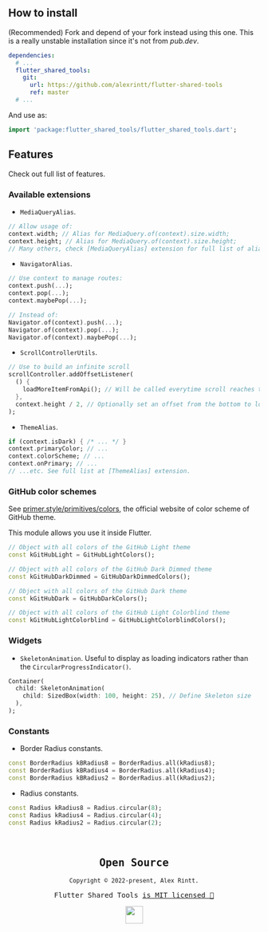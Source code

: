 ## How to install

(Recommended) Fork and depend of your fork instead using this one. This is a really unstable installation since it's not from _pub.dev_.

```yaml
dependencies:
  # ...
  flutter_shared_tools:
    git:
      url: https://github.com/alexrintt/flutter-shared-tools
      ref: master
  # ...
```

And use as:

```dart
import 'package:flutter_shared_tools/flutter_shared_tools.dart';
```

## Features

Check out full list of features.

### Available extensions

- `MediaQueryAlias`.

```dart
// Allow usage of:
context.width; // Alias for MediaQuery.of(context).size.width;
context.height; // Alias for MediaQuery.of(context).size.height;
// Many others, check [MediaQueryAlias] extension for full list of alias
```

- `NavigatorAlias`.

```dart
// Use context to manage routes:
context.push(...);
context.pop(...);
context.maybePop(...);

// Instead of:
Navigator.of(context).push(...);
Navigator.of(context).pop(...);
Navigator.of(context).maybePop(...);
```

- `ScrollControllerUtils`.

```dart
// Use to build an infinite scroll
scrollController.addOffsetListener(
  () {
    loadMoreItemFromApi(); // Will be called everytime scroll reaches the bottom
  },
  context.height / 2, // Optionally set an offset from the bottom to load before it reaches the real bottom
);
```

- `ThemeAlias`.

```dart
if (context.isDark) { /* ... */ }
context.primaryColor; // ...
context.colorScheme; // ...
context.onPrimary; // ...
// ...etc. See full list at [ThemeAlias] extension.
```

### GitHub color schemes

See [primer.style/primitives/colors](https://primer.style/primitives/colors), the official website of color scheme of GitHub theme.

This module allows you use it inside Flutter.

```dart
// Object with all colors of the GitHub Light theme
const kGitHubLight = GitHubLightColors();

// Object with all colors of the GitHub Dark Dimmed theme
const kGitHubDarkDimmed = GitHubDarkDimmedColors();

// Object with all colors of the GitHub Dark theme
const kGitHubDark = GitHubDarkColors();

// Object with all colors of the GitHub Light Colorblind theme
const kGitHubLightColorblind = GitHubLightColorblindColors();
```

### Widgets

- `SkeletonAnimation`. Useful to display as loading indicators rather than the `CircularProgressIndicator()`.

```dart
Container(
  child: SkeletonAnimation(
    child: SizedBox(width: 100, height: 25), // Define Skeleton size
  ),
);
```

### Constants

- Border Radius constants.

```dart
const BorderRadius kBRadius8 = BorderRadius.all(kRadius8);
const BorderRadius kBRadius4 = BorderRadius.all(kRadius4);
const BorderRadius kBRadius2 = BorderRadius.all(kRadius2);
```

- Radius constants.

```dart
const Radius kRadius8 = Radius.circular(8);
const Radius kRadius4 = Radius.circular(4);
const Radius kRadius2 = Radius.circular(2);
```

<br>

<samp>

<h2 align="center">
  Open Source
</h2>
<p align="center">
  <sub>Copyright © 2022-present, Alex Rintt.</sub>
</p>
<p align="center">Flutter Shared Tools <a href="https://github.com/alexrintt/flutter-shared-tools/blob/master/LICENSE">is MIT licensed 💖</a></p>
<p align="center">
  <img src="https://user-images.githubusercontent.com/51419598/178327667-15a00cd0-60c5-485f-8a0e-68c92545907b.png" width="35" />
</p>
  
</samp>
